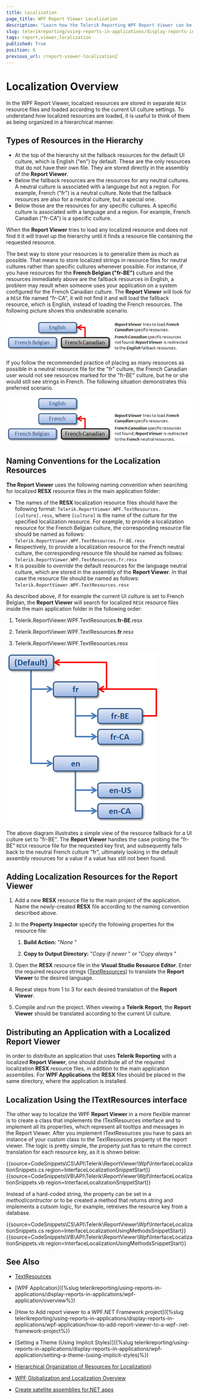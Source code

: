 ```yaml
---
title: Localization
page_title: WPF Report Viewer Localization
description: "Learn how the Telerik Reporting WPF Report Viewer can be localized for multiple languages with few easy steps."
slug: telerikreporting/using-reports-in-applications/display-reports-in-applications/wpf-application/report-viewer-localization
tags: report,viewer,localization
published: True
position: 6
previous_url: /report-viewer-localization2
---
```


# Localization Overview

In the WPF Report Viewer, localized resources are stored in separate `RESX` resource files and loaded according to the current UI culture settings. To understand how localized resources are loaded, it is useful to think of them as being organized in a hierarchical manner.

## Types of Resources in the Hierarchy

* At the top of the hierarchy sit the fallback resources for the default UI culture, which is English ("en") by default. These are the only resources that do not have their own file. They are stored directly in the assembly of the __Report Viewer__.
* Below the fallback resources are the resources for any neutral cultures. A neutral culture is associated with a language but not a region. For example, French ("fr") is a neutral culture. Note that the fallback resources are also for a neutral culture, but a special one.
* Below those are the resources for any specific cultures. A specific culture is associated with a language and a region. For example, French Canadian ("fr-CA") is a specific culture.

When the __Report Viewer__ tries to load any localized resource and does not find it it will travel up the hierarchy until it finds a resource file containing the requested resource.

The best way to store your resources is to generalize them as much as possible. That means to store localized strings in resource files for neutral cultures rather than specific cultures whenever possible. For instance, if you have resources for the **French Belgian ("fr-BE")** culture and the resources immediately above are the fallback resources in English, a problem may result when someone uses your application on a system configured for the French Canadian culture. The __Report Viewer__ will look for a `RESX` file named "fr-CA", it will not find it and will load the fallback resource, which is English, instead of loading the French resources. The following picture shows this undesirable scenario.

  ![A diagram showcasing how the report viewer will fallback to the English resources instead of the French when the recommeded practices are not followed](images/localization1.png)

If you follow the recommended practice of placing as many resources as possible in a neutral resource file for the "fr" culture, the French Canadian user would not see resources marked for the "fr-BE" culture, but he or she would still see strings in French. The following situation demonstrates this preferred scenario.

  ![A diagram showcasing how the report viewer will fallback to the French resources when the recommeded practices are followed](images/localization2.png)

## Naming Conventions for the Localization Resources

__The Report Viewer__ uses the following naming convention when searching for localized __RESX__ resource files in the main application folder:

* The names of the __RESX__ localization resource files should have the following format: `Telerik.ReportViewer.WPF.TextResources.[culture].resx`, where `[culture]` is the name of the culture for the specified localization resource. For example, to provide a localization resource for the French Belgian culture, the corresponding resource file should be named as follows: `Telerik.ReportViewer.WPF.TextResources.fr-BE.resx`
* Respectively, to provide a localization resource for the French neutral culture, the corresponding resource file should be named as follows: `Telerik.ReportViewer.WPF.TextResources.fr.resx`
* It is possible to *override* the default resources for the language neutral culture, which are stored in the assembly of the __Report Viewer__. In that case the resource file should be named as follows: `Telerik.ReportViewer.WPF.TextResources.resx`

As described above, if for example the current UI culture is set to French Belgian, the __Report Viewer__ will search for localized `RESX` resource files inside the main application folder in the following order:

1. Telerik.ReportViewer.WPF.TextResources.__fr-BE__.resx

1. Telerik.ReportViewer.WPF.TextResources.__fr__.resx

1. Telerik.ReportViewer.WPF.TextResources.resx  

  ![A diagram showcasing the hierarchical order of the resources and when each fallback resource is loaded](images/localization3.png)

The above diagram illustrates a simple view of the resource fallback for a UI culture set to "fr-BE". The __Report Viewer__ handles the case probing the "fr-BE" `RESX` resource file for the requested key first, and subsequently falls back to the neutral French culture "fr", ultimately looking in the default assembly resources for a value if a value has still not been found.

## Adding Localization Resources for the Report Viewer

1. Add a new __RESX__ resource file to the main project of the application. Name the newly-created __RESX__ file according to the naming convention described above.

1. In the __Property Inspector__ specify the following properties for the resource file:

   1. __Build Action:__ "*None* "

   1. __Copy to Output Directory:__ "*Copy if newer* " or "*Copy always* "

1. Open the __RESX__ resource file in the __Visual Studio Resource Editor__. Enter the required resource strings ([TextResources](/reporting/api/Telerik.ReportViewer.Wpf.TextResources)) to translate the __Report Viewer__ to the desired language.

1. Repeat steps from 1 to 3 for each desired translation of the __Report Viewer__.

1. Compile and run the project. When viewing a __Telerik Report__, the __Report Viewer__ should be translated according to the current UI culture.

## Distributing an Application with a Localized Report Viewer

In order to distribute an application that uses __Telerik Reporting__ with a localized __Report Viewer__, one should distribute all of the required localization __RESX__ resource files, in addition to the main application assemblies. For __WPF Applications__ the __RESX__ files should be placed in the same directory, where the application is installed.

## Localization Using the ITextResources interface

The other way to localize the WPF __Report Viewer__ in a more flexible manner is to create a class that implements the ITextResources interface and to implement all its properties, which represent all tooltips and messages in the Report Viewer. After you implement ITextResources you have to pass an instance of your custom class to the TextResources property ot the report viewer. The logic is pretty simple, the property just has to return the correct translation for each resource key, as it is shown below:

{{source=CodeSnippets\CS\API\Telerik\ReportViewer\Wpf\InterfaceLocalizationSnippets.cs region=InterfaceLocalizationSnippetStart}}
{{source=CodeSnippets\VB\API\Telerik\ReportViewer\Wpf\InterfaceLocalizationSnippets.vb region=InterfaceLocalizationSnippetStart}}

Instead of a hard-coded string, the property can be set in a *method*/*contructor* or to be created a method that returns string and implements a cutsom logic, for example, retreives the resource key from a database.

{{source=CodeSnippets\CS\API\Telerik\ReportViewer\Wpf\InterfaceLocalizationSnippets.cs region=InterfaceLocalizationUsingMethodsSnippetStart}}
{{source=CodeSnippets\VB\API\Telerik\ReportViewer\Wpf\InterfaceLocalizationSnippets.vb region=InterfaceLocalizationUsingMethodsSnippetStart}}

## See Also

* [TextResources](/api/Telerik.ReportViewer.Wpf.TextResources)

* [WPF Application]({%slug telerikreporting/using-reports-in-applications/display-reports-in-applications/wpf-application/overview%})

* [How to Add report viewer to a WPF.NET Framework project]({%slug telerikreporting/using-reports-in-applications/display-reports-in-applications/wpf-application/how-to-add-report-viewer-to-a-wpf-.net-framework-project%})

* [Setting a Theme (Using Implicit Styles)]({%slug telerikreporting/using-reports-in-applications/display-reports-in-applications/wpf-application/setting-a-theme-(using-implicit-styles)%})

* [Hierarchical Organization of Resources for Localization](https://learn.microsoft.com/en-us/previous-versions/visualstudio/visual-studio-2013/756hydy4(v=vs.120)))

* [WPF Globalization and Localization Overview](https://learn.microsoft.com/en-us/previous-versions/dotnet/netframework-3.0/ms788718(v=vs.85))

* [Create satellite assemblies for.NET apps](https://learn.microsoft.com/en-us/dotnet/core/extensions/create-satellite-assemblies)
